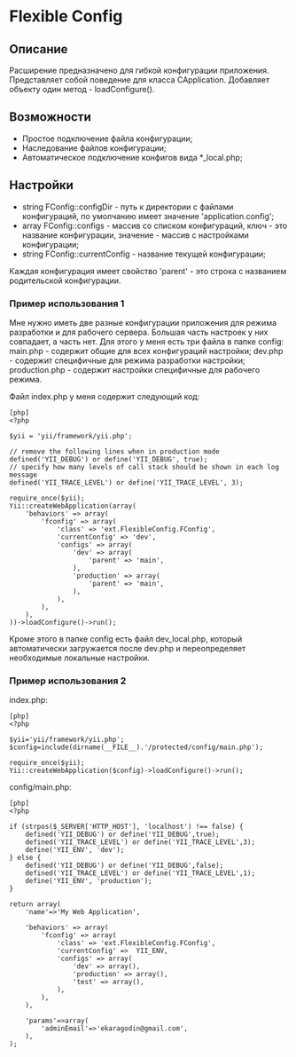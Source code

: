# Flexible Config

## Описание

Расширение предназначено для гибкой конфигурации приложения.
Представляет собой поведение для класса CApplication. Добавляет объекту один метод - loadConfigure().

## Возможности

* Простое подключение файла конфигурации;
* Наследование файлов конфигурации;
* Автоматическое подключение конфигов вида *_local.php;

## Настройки

* string FConfig::configDir - путь к директории с файлами конфигураций, по умолчанию имеет значение 'application.config';
* array FConfig::configs - массив со списком конфигураций, ключ - это название конфигурации, значение - массив с настройками конфигурации;
* string FConfig::currentConfig - название текущей конфигурации;

Каждая конфигурация имеет свойство 'parent' - это строка с названием родительской конфигурации.

### Пример использования 1

Мне нужно иметь две разные конфигурации приложения для режима разработки и для рабочего сервера. Большая часть настроек у них совпадает, а часть нет.
Для этого у меня есть три файла в папке config: main.php - содержит общие для всех конфигураций настройки; dev.php - содержит специфичные для режима разработки настройки; production.php - содержит настройки специфичные для рабочего режима.

Файл index.php у меня содержит следующий код:


    [php]
    <?php

    $yii = 'yii/framework/yii.php';

    // remove the following lines when in production mode
    defined('YII_DEBUG') or define('YII_DEBUG', true);
    // specify how many levels of call stack should be shown in each log message
    defined('YII_TRACE_LEVEL') or define('YII_TRACE_LEVEL', 3);

    require_once($yii);
    Yii::createWebApplication(array(
        'behaviors' => array(
            'fconfig' => array(
                'class' => 'ext.FlexibleConfig.FConfig',
                'currentConfig' => 'dev',
                'configs' => array(
                    'dev' => array(
                        'parent' => 'main',
                    ),
                    'production' => array(
                        'parent' => 'main',
                    ),
                ),
            ),
        ),
    ))->loadConfigure()->run();


Кроме этого в папке config есть файл dev_local.php, который автоматически загружается после dev.php и переопределяет необходимые локальные настройки.

### Пример использования 2

index.php:


    [php]
    <?php

    $yii='yii/framework/yii.php';
    $config=include(dirname(__FILE__).'/protected/config/main.php');

    require_once($yii);
    Yii::createWebApplication($config)->loadConfigure()->run();

config/main.php:


    [php]
    <?php

    if (strpos($_SERVER['HTTP_HOST'], 'localhost') !== false) {
        defined('YII_DEBUG') or define('YII_DEBUG',true);
        defined('YII_TRACE_LEVEL') or define('YII_TRACE_LEVEL',3);
        define('YII_ENV', 'dev');
    } else {
        defined('YII_DEBUG') or define('YII_DEBUG',false);
        defined('YII_TRACE_LEVEL') or define('YII_TRACE_LEVEL',1);
        define('YII_ENV', 'production');
    }

    return array(
        'name'=>'My Web Application',

        'behaviors' => array(
            'fconfig' => array(
                'class' => 'ext.FlexibleConfig.FConfig',
                'currentConfig' =>  YII_ENV,
                'configs' => array(
                    'dev' => array(),
                    'production' => array(),
                    'test' => array(),
                ),
            ),
        ),

        'params'=>array(
            'adminEmail'=>'ekaragodin@gmail.com',
        ),
    );


